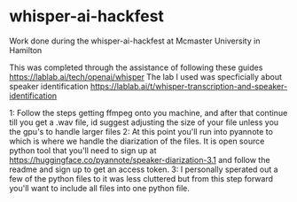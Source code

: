 # whisper-ai-hackfest
Work done during the whisper-ai-hackfest at Mcmaster University in Hamilton

This was completed through the assistance of following these guides https://lablab.ai/tech/openai/whisper
The lab I used was specficially about speaker identification https://lablab.ai/t/whisper-transcription-and-speaker-identification

1: Follow the steps getting ffmpeg onto you machine, and after that continue till you get a .wav file, id suggest adjusting the size of your file unless you the gpu's to handle larger files
2: At this point you'll run into pyannote to which is where we handle the diarization of the files. It is open source python tool that you'll need to sign up at https://huggingface.co/pyannote/speaker-diarization-3.1 and follow the readme and sign up to get an access token. 
3: I personally sperated out a few of the python files to it was less cluttered but from this step forward you'll want to include all files into one python file.
